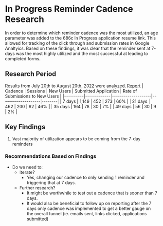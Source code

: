 # In Progress Reminder Cadence Research
In order to determine which reminder cadence was the most utilized, an age parameter was added to the 686c In Progress application resume link. This allowed for tracking of the click through and submission rates in Google Analtyics. Based on these findings, it was clear that the reminder sent at 7-days was the most highly utilized and the most successful at leading to completed forms. 

## Research Period

Results from July 20th to August 20th, 2022  were analyzed.
[Report](https://docs.google.com/spreadsheets/d/1f1DNmgcZymmevfzhPBesqCKpjN-gXz3S8g_5rI8o938/edit?usp=sharing)
| Cadence | Sessions |	New Users | Submitted Application | Rate of Submissions to New Users | 
|----------|-------------|--------------------|--------------------|--------|
| 7 days      |    1,149 |         452        |         273           |     60%   |
| 21 days      |     462 |         200        |         92           |       46% |
| 35 days      |     164 |            78      |         30           |       7% |
| 49 days      |      56 |            30      |          9          |        2% |

## Key Findings

1. Vast majority of utilization appears to be coming from the 7-day reminders

### Recommendations Based on Findings

  * Do we need to:
    * Iterate? 
      *  Yes, changing our cadence to only sending 1 reminder and triggering that at 7 days.
    * Further research? 
      *   It might be worthwhile to test out a cadence that is sooner than 7 days.
      *   It would also be beneficial to follow up on reporting after the 7 days only cadence was implemented to get a better gauge on the overall funnel (ie. emails sent, links clicked, applications submitted)

